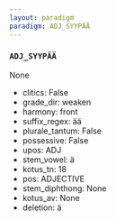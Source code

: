 ```yaml
---
layout: paradigm
paradigm: ADJ_SYYPÄÄ
---
```

### ` ADJ_SYYPÄÄ `

None
* clitics: False
* grade_dir: weaken
* harmony: front
* suffix_regex: ää
* plurale_tantum: False
* possessive: False
* upos: ADJ
* stem_vowel: ä
* kotus_tn: 18
* pos: ADJECTIVE
* stem_diphthong: None
* kotus_av: None
* deletion: ä
